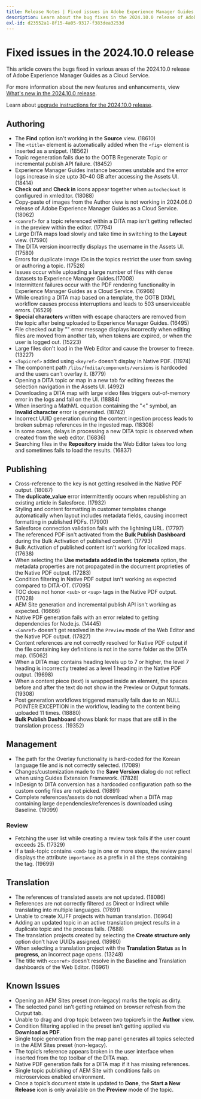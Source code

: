 ```yaml
---
title: Release Notes | Fixed issues in Adobe Experience Manager Guides, 2024.10.0 release
description: Learn about the bug fixes in the 2024.10.0 release of Adobe Experience Manager Guides as a Cloud Service.
exl-id: d23552a1-8f15-4a05-9317-f383dea3253d
---
```

# Fixed issues in the 2024.10.0 release 

This article covers the bugs fixed in various areas of the 2024.10.0 release of Adobe Experience Manager Guides as a Cloud Service.

For more information about the new features and enhancements, view [What's new in the 2024.10.0 release](whats-new-2024-10-0.md).

Learn about [upgrade instructions for the 2024.10.0 release](upgrade-instructions-2024-10-0.md).


## Authoring

- The **Find** option isn't working in the **Source** view. (18610)
- The `<title>` element is automatically added when the `<fig>` element is inserted as a snippet. (18562)
- Topic regeneration fails due to the OOTB Regenerate Topic or incremental publish API failure. (18452)
- Experience Manager Guides instance becomes unstable and the error logs increase in size upto 30-40 GB after accessing the Assets UI. (18414)
- **Check out** and **Check in** icons appear together when `autocheckout` is configured in xmleditor. (18088)
- Copy-paste of images from the Author view is not working in 2024.06.0 release of Adobe Experience Manager Guides as a Cloud Service.(18062)
- `<conref>` for a topic referenced within a DITA map isn't getting reflected in the preview within the editor. (17794)
- Large DITA maps load slowly and take time in switching to the **Layout** view. (17590)
- The DITA version incorrectly displays the username in the Assets UI. (17580)
- Errors for duplicate image IDs in the topics restrict the user from saving or authoring a topic. (17528)
- Issues occur while uploading a large number of files with dense datasets to Experience Manager Guides.(17008)
- Intermittent failures occur with the PDF rendering functionality in Experience Manager Guides as a Cloud Service. (16966)
- While creating a DITA map based on a template, the OOTB DXML workflow causes process interruptions and leads to 503 unserviceable errors. (16529)
- **Special characters** written with escape characters are removed from the topic after being uploaded to Experience Manager Guides. (16495)
- File checked out by "" error message displays incorrectly when editing files are moved from another tab, when tokens are expired, or when the user is logged out. (15223)
- Large files don't load in the Web Editor and cause the browser to freeze. (13227)
- `<Topicref>` added using `<keyref>` doesn't display in Native PDF. (11974)
- The component path `/libs/fmdita/components/versions` is hardcoded and the users can't overlay it. (8779)
- Opening a DITA topic or map in a new tab for editing freezes the selection navigation in the Assets UI. (4992)
- Downloading a DITA map with large video files triggers out-of-memory error in the logs and fail on the UI. (18884)
- When inserting a MathML equation containing the "<" symbol, an **Invalid character** error is generated. (18742)
- Incorrect UUID generation during the content ingestion process leads to broken submap references in the ingested map. (18308)
- In some cases, delays in processing a new DITA topic is observed when created from the web editor. (16836)
- Searching files in the **Repository** inside the Web Editor takes too long and sometimes fails to load the results. (16837)

## Publishing

- Cross-reference to the key is not getting resolved in the Native PDF output. (18087)
- The **duplicate_value** error intermittently occurs when republishing an existing article in Salesforce. (17932)
- Styling and content formatting in customer templates change automatically when layout includes metadata fields, causing incorrect formatting in published PDFs. (17900)
- Salesforce connection validation fails with the lightning URL. (17797)
- The referenced PDF isn't activated from the **Bulk Publish Dashboard** during the Bulk Activation of published content. (17793)
- Bulk Activation of published content isn't working for localized maps. (17638)
- When selecting the **Use metadata added in the topicmeta** option, the metadata properties are not propagated in the document proprieties of the Native PDF output. (17283)
- Condition filtering in Native PDF output isn't working as expected compared to DITA-OT. (17095)
- TOC does not honor `<sub>` or `<sup>` tags in the Native PDF output. (17028)
- AEM Site generation and incremental publish API isn't working as expected. (16666)
- Native PDF generation fails with an error related to getting dependencies for Node.js. (14445)
- `<Conref>` doesn't get resolved in the `Preview` mode of the Web Editor and the Native PDF output. (17827)
- Content references are not correctly resolved for Native PDF output if the file containing key definitions is not in the same folder as the DITA map. (15062)
- When a DITA map contains heading levels up to 7 or higher, the level 7 heading is incorrectly treated as a level 1 heading in the Native PDF output. (19698)
- When a content piece (text) is wrapped inside an element, the spaces before and after the text do not show in the Preview or Output formats. (19308)
- Post generation workflows triggered manually fails due to an NULL POINTER EXCEPTION in the workflow, leading to the content being uploaded 11 times. (18880)
- **Bulk Publish Dashboard** shows blank for maps that are still in the translation process. (19352)


## Management

- The path for the Overlay functionality is hard-coded for the Korean language file and is not correctly selected. (17089)
- Changes/customization made to the **Save Version** dialog do not reflect when using Guides Extension Framework. (17828)
- InDesign to DITA conversion has a hardcoded configuration path so the custom config files are not picked. (16891)
- Complete references/assets do not download when a DITA map containing large dependencies/references is downloaded using Baseline. (19099)


### Review

- Fetching the user list while creating a review task fails if the user count exceeds 25. (17329)
- If a task-topic contains `<cmd>` tag in one or more steps, the review panel displays the attribute `importance` as a prefix in all the steps containing the tag. (19699)

## Translation

- The references of translated assets are not updated. (18086)
- References are not correctly filtered as Direct or Indirect while translating into multiple languages. (17891)
- Unable to create XLIFF projects with human translation. (16964)
- Adding an updated topic in an active translation project results in a duplicate topic and the process fails. (7688)
- The translation projects created by selecting the **Create structure only** option don’t have UUIDs assigned. (18980)
- When selecting a translation project with the **Translation Status** as **In progress**, an incorrect page opens. (13248)
- The title with `<conref>` doesn’t resolve in the Baseline and Translation dashboards of the Web Editor. (16961)

## Known Issues

- Opening an AEM Sites preset (non-legacy) marks the topic as dirty. 
- The selected panel isn’t getting retained on browser refresh from the Output tab.
- Unable to drag and drop topic between two topicrefs in the **Author** view. 
- Condition filtering applied in the preset isn’t getting applied via **Download as PDF**. 
- Single topic generation from the map panel generates all topics selected in the AEM Sites preset (non-legacy). 
- The topic’s reference appears broken in the user interface when inserted from the top toolbar of the DITA map. 
- Native PDF generation fails for a DITA map if it has missing references.
- Single topic publishing of AEM Site with conditions fails on microservices enabled environment. 
- Once a topic’s document state is updated to **Done**, the **Start a New Release** icon is only available on the **Preview** mode of the topic.
